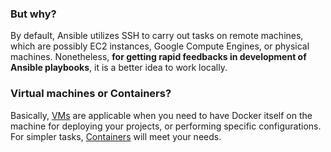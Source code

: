 ### But why?
By default, Ansible utilizes SSH to carry out tasks on remote machines, which are possibly EC2 instances, Google Compute Engines, or physical machines. Nonetheless, **for getting rapid feedbacks in development of Ansible playbooks**, it is a better idea to work locally.
### Virtual machines or Containers?
Basically, [VMs](https://github.com/rizky-drakos/ansible-playground/tree/master/vagrant-playground) are applicable when you need to have Docker itself on the machine for deploying your projects, or performing specific configurations. For simpler tasks, [Containers](https://github.com/rizky-drakos/ansible-playground/tree/master/docker-playground) will meet your needs.
